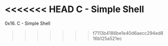 <<<<<<< HEAD
C - Simple Shell
=======
0x16. C - Simple Shell
>>>>>>> f7113b4186be1e40d6aecc294ed816b125a521ec
